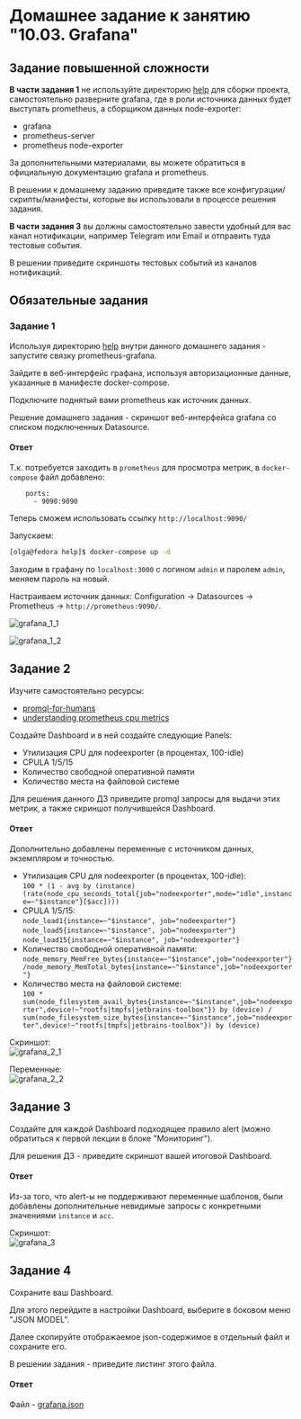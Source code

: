 # Домашнее задание к занятию "10.03. Grafana"

## Задание повышенной сложности

**В части задания 1** не используйте директорию [help](./help) для сборки проекта, самостоятельно разверните grafana, где в 
роли источника данных будет выступать prometheus, а сборщиком данных node-exporter:
- grafana
- prometheus-server
- prometheus node-exporter

За дополнительными материалами, вы можете обратиться в официальную документацию grafana и prometheus.

В решении к домашнему заданию приведите также все конфигурации/скрипты/манифесты, которые вы 
использовали в процессе решения задания.

**В части задания 3** вы должны самостоятельно завести удобный для вас канал нотификации, например Telegram или Email
и отправить туда тестовые события.

В решении приведите скриншоты тестовых событий из каналов нотификаций.

## Обязательные задания

### Задание 1
Используя директорию [help](./help) внутри данного домашнего задания - запустите связку prometheus-grafana.

Зайдите в веб-интерфейс графана, используя авторизационные данные, указанные в манифесте docker-compose.

Подключите поднятый вами prometheus как источник данных.

Решение домашнего задания - скриншот веб-интерфейса grafana со списком подключенных Datasource.

#### Ответ

Т.к. потребуется заходить в `prometheus` для просмотра метрик, в `docker-compose` файл добавлено:
```
    ports:
      - 9090:9090
```
Теперь сможем использовать ссылку `http://localhost:9090/`

Запускаем:  
```bash
[olga@fedora help]$ docker-compose up -d
```

Заходим в графану по `localhost:3000` с логином `admin` и паролем `admin`, меняем пароль на новый.

Настраиваем источник данных: Configuration -> Datasources -> Prometheus -> `http://prometheus:9090/`.  

![grafana_1_1](img/grafana_1_1.png)

![grafana_1_2](img/grafana_1_2.png)
 
## Задание 2
Изучите самостоятельно ресурсы:
- [promql-for-humans](https://timber.io/blog/promql-for-humans/#cpu-usage-by-instance)
- [understanding prometheus cpu metrics](https://www.robustperception.io/understanding-machine-cpu-usage)

Создайте Dashboard и в ней создайте следующие Panels:
- Утилизация CPU для nodeexporter (в процентах, 100-idle)
- CPULA 1/5/15
- Количество свободной оперативной памяти
- Количество места на файловой системе

Для решения данного ДЗ приведите promql запросы для выдачи этих метрик, а также скриншот получившейся Dashboard.

#### Ответ
Дополнительно добавлены переменные с источником данных, экземпляром и точностью.  
- Утилизация CPU для nodeexporter (в процентах, 100-idle):  
`100 * (1 - avg by (instance) (rate(node_cpu_seconds_total{job="nodeexporter",mode="idle",instance=~"$instance"}[$acc])))`
- CPULA 1/5/15:  
`node_load1{instance=~"$instance", job="nodeexporter"}`  
`node_load5{instance=~"$instance", job="nodeexporter"}`  
`node_load15{instance=~"$instance", job="nodeexporter"}`  
- Количество свободной оперативной памяти:  
`node_memory_MemFree_bytes{instance=~"$instance",job="nodeexporter"}/node_memory_MemTotal_bytes{instance=~"$instance",job="nodeexporter"}`
- Количество места на файловой системе:  
`100 * sum(node_filesystem_avail_bytes{instance=~"$instance",job="nodeexporter",device!~"rootfs|tmpfs|jetbrains-toolbox"}) by (device) / sum(node_filesystem_size_bytes{instance=~"$instance",job="nodeexporter",device!~"rootfs|tmpfs|jetbrains-toolbox"}) by (device)`

Скриншот:  
![grafana_2_1](img/grafana_2_1.png)  

Переменные:  
![grafana_2_2](img/grafana_2_2.png)

## Задание 3
Создайте для каждой Dashboard подходящее правило alert (можно обратиться к первой лекции в блоке "Мониторинг").

Для решения ДЗ - приведите скриншот вашей итоговой Dashboard.

#### Ответ
Из-за того, что alert-ы не поддерживают переменные шаблонов, были добавлены дополнительные невидимые запросы с конкретными значениями `instance` и `acc`.  

Скриншот:  
![grafana_3](img/grafana_3.png)

## Задание 4
Сохраните ваш Dashboard.

Для этого перейдите в настройки Dashboard, выберите в боковом меню "JSON MODEL".

Далее скопируйте отображаемое json-содержимое в отдельный файл и сохраните его.

В решении задания - приведите листинг этого файла.

#### Ответ
Файл - [grafana.json](grafana.json)